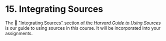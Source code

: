 # 15. Integrating Sources

The 🔗 ["Integrating Sources" section of the *Harvard Guide to Using Sources*](https://usingsources.fas.harvard.edu/sites/projects.iq.harvard.edu/files/sources/files/integrating_sources.pdf) is our guide to using sources in this course. It will be incorporated into your assignments. 

